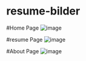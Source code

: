 # resume-bilder
#Home Page
![image](https://github.com/Deepsutariy/resume-bilder/assets/100339197/588ef371-b38f-45e8-bede-92cf7e9d9b9a)

#resume Page
![image](https://github.com/Deepsutariy/resume-bilder/assets/100339197/2c38dcf4-3f58-499d-bec5-06e00d4d871b)

#About Page
![image](https://github.com/Deepsutariy/resume-bilder/assets/100339197/a1433065-5951-4907-b4a7-a59eb9bd21f9)
